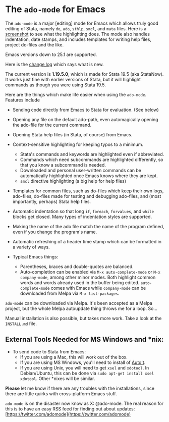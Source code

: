 # The `ado-mode` for Emacs

The `ado-mode` is a major [editing] mode for Emacs which allows truly good editing of Stata, namely `do`, `ado`, `sthlp`, `smcl`, and `mata` files. Here is a [screenshot](docs4github/ado_highlighting.png) to see what the highlighting does. The mode also handles indentation, date stamps, and includes templates for writing help files, project do-files and the like.

Emacs versions down to 25.1 are supported.

Here is the [change log](changes.md) which says what is new.

The current version is **1.19.5.0**, which is made for Stata 19.5 (aka StataNow). It works just fine with earlier versions of Stata, but it will highlight commands as though you were using Stata 19.5.

Here are the things which make life easier when using the `ado-mode`. Features include

* Sending code directly from Emacs to Stata for evaluation. (See below)
  
* Opening any file on the default ado-path, even automagically opening the ado-file for the current command.

* Opening Stata help files (in Stata, of course) from Emacs. 

* Context-sensitive highlighting for keeping typos to a minimum.
  * Stata's commands and keywords are highlighted even if abbreviated.
  * Commands which need subcommands are highlighted differently, so that you know a subcommand is needed.
  * Downloaded and personal user-written commands can be automatically highlighted once Emacs knows where they are kept.
  * `smcl` directive highlighting (a big help for help files)

* Templates for common files, such as do-files which keep their own logs, ado-files, do-files made for testing and debugging ado-files, and (most importantly, perhaps) Stata help files.

* Automatic indentation so that long `if`, `foreach`, `forvalues`, and `while` blocks get closed. Many types of indentation styles are supported.

* Making the name of the ado file match the name of the program defined, even if you change the program's name.

* Automatic refreshing of a header time stamp which can be formatted in a variety of ways.

* Typical Emacs things:
  * Parentheses, braces and double-quotes are balanced.
  * Auto-completion can be enabled via `M-x auto-complete-mode` or `M-x company-mode`, among other minor modes. Both highlight common words and words already used in the buffer being edited. `auto-complete-mode` comes with Emacs while `company-mode` can be downloaded from Melpa via `M-x list-packages`. 

`ado-mode` can be downloaded via Melpa. It's been accepted as a Melpa project, but the whole Melpa autoupdate thing throws me for a loop. So...

Manual installation is also possible, but takes more work. Take a look at the `INSTALL.md` file.

## External Tools Needed for MS Windows and *nix:

* To send code to Stata from Emacs:
  * If you are using a Mac, this will work out of the box.
  * If you are using MS Windows, you'll need to install of [AutoIt](https://www.autoitscript.com/site/autoit/downloads/).
  * If you are using Unix, you will need to get `xsel` and `xdotool`. In Debian/Ubuntu, this can be done via `sudo apt-get install xsel xdotool`. Other *nixes will be similar.

**Please** let me know if there are any troubles with the installations, since there are little quirks with cross-platform Emacs stuff.

`ado-mode` is on the disaster now know as X: @ado-mode. The real reason for this is to have an easy RSS feed for finding out about updates: [https://twitter.com/adomode](https://twitter.com/adomode)
